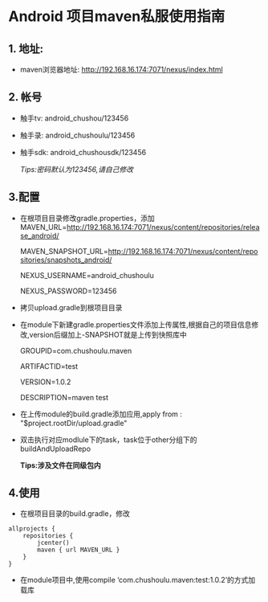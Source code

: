# Android 项目maven私服使用指南
## 1. 地址:
* maven浏览器地址: <http://192.168.16.174:7071/nexus/index.html>

## 2. 帐号
* 触手tv: android_chushou/123456
* 触手录: android_chushoulu/123456
* 触手sdk: android_chushousdk/123456

	_Tips:密码默认为123456,请自己修改_

## 3.配置
* 在根项目目录修改gradle.properties，添加
	MAVEN_URL=http://192.168.16.174:7071/nexus/content/repositories/release_android/
	
	MAVEN_SNAPSHOT_URL=http://192.168.16.174:7071/nexus/content/repositories/snapshots_android/
	
	NEXUS_USERNAME=android_chushoulu
	
	NEXUS_PASSWORD=123456
	
* 拷贝upload.gradle到根项目目录
* 在module下新建gradle.properties文件添加上传属性,根据自己的项目信息修改,version后缀加上-SNAPSHOT就是上传到快照库中

	GROUPID=com.chushoulu.maven
	
	ARTIFACTID=test
	
	VERSION=1.0.2
	
	DESCRIPTION=maven test
* 在上传module的build.gradle添加应用,apply from : "$project.rootDir/upload.gradle"
* 双击执行对应modlule下的task，task位于other分组下的buildAndUploadRepo

	__Tips:涉及文件在同级包内__
	
## 4.使用
* 在根项目目录的build.gradle，修改

```
allprojects {
    repositories {
        jcenter()
        maven { url MAVEN_URL }
    }
}
```
* 在module项目中,使用compile ‘com.chushoulu.maven:test:1.0.2’的方式加载库





